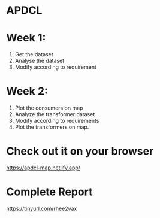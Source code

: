 # APDCL

# Week 1:

1.  Get the dataset
2.  Analyse the dataset
3.  Modify according to requirement

# Week 2:
  1. Plot the consumers on map
  2. Analyze the transformer dataset
  3. Modify according to requirements 
  4. Plot the transformers on map.
  
 # Check out it on your browser
 https://apdcl-map.netlify.app/
 
 # Complete Report
https://tinyurl.com/rhee2vax
